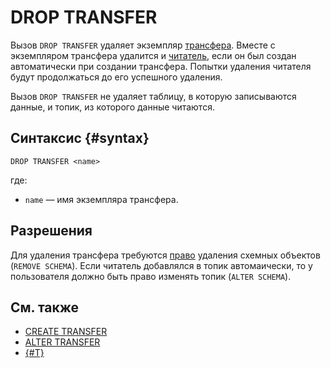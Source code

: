 # DROP TRANSFER

Вызов `DROP TRANSFER` удаляет экземпляр [трансфера](../../../concepts/transfer.md). Вместе с экземпляром трансфера удалится и [читатель](../../../concepts/topic.md#changefeed), если он был создан автоматически при создании трансфера. Попытки удаления читателя будут продолжаться до его успешного удаления.

Вызов `DROP TRANSFER` не удаляет таблицу, в которую записываются данные, и топик, из которого данные читаются.

## Синтаксис {#syntax}

```yql
DROP TRANSFER <name>
```

где:

* `name` — имя экземпляра трансфера.

## Разрешения

Для удаления трансфера требуются [право](grant.md#permissions-list) удаления схемных объектов (`REMOVE SCHEMA`). Если читатель добавлялся в топик автомаически, то у пользователя должно быть право изменять топик (`ALTER SCHEMA`).

## См. также

* [CREATE TRANSFER](create-transfer.md)
* [ALTER TRANSFER](alter-transfer.md)
* [{#T}](../../../concepts/transfer.md)
